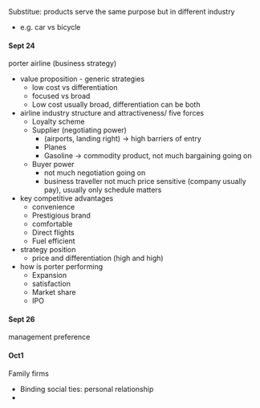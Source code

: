 Substitue: products serve the same purpose but in different industry

- e.g. car vs bicycle 



#### Sept 24

porter airline (business strategy)

- value proposition - generic strategies
  - low cost vs differentiation
  - focused vs broad 
  - Low cost usually broad, differentiation can be both
- airline industry structure and attractiveness/ five forces
  - Loyalty scheme
  - Supplier (negotiating power)
    - (airports, landing right) -> high barriers of entry
    - Planes 
    - Gasoline -> commodity product, not much bargaining going on
  - Buyer power
    - not much negotiation going on 
    - business traveller not much price sensitive (company usually pay), usually only schedule matters
- key competitive advantages
  - convenience
  - Prestigious brand
  - comfortable
  - Direct flights
  - Fuel efficient
- strategy position 
  - price and differentiation (high and high)
- how is porter performing
  - Expansion
  - satisfaction
  - Market share
  - IPO



#### Sept 26

management preference



#### Oct1

Family firms

- Binding social ties:  personal relationship
- 